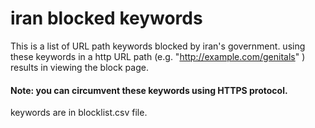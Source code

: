 # iran blocked keywords 
This is a list of URL path keywords blocked by iran's government. using these keywords in a http URL path (e.g. "http://example.com/genitals" ) results in viewing the block page.
#### Note: you can circumvent these keywords using HTTPS protocol.
keywords are in blocklist.csv file.
